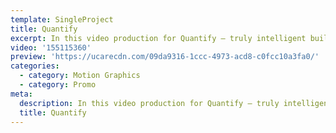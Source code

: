 ```yaml
---
template: SingleProject
title: Quantify
excerpt: In this video production for Quantify – truly intelligent buildings. This video takes you on a journey highlighting the features of Quantify in your home – demonstrating how proactive not reactive Quantify buildings are .
video: '155115360'
preview: 'https://ucarecdn.com/09da9316-1ccc-4973-acd8-c0fcc10a3fa0/'
categories:
  - category: Motion Graphics
  - category: Promo
meta:
  description: In this video production for Quantify – truly intelligent buildings. This video takes you on a journey highlighting the features of Quantify in your home – demonstrating how proactive not reactive Quantify buildings are .
  title: Quantify
---
```

